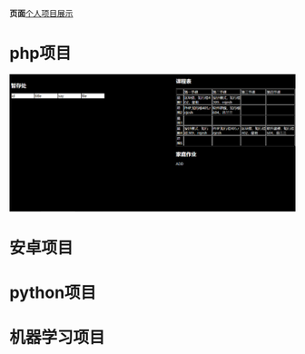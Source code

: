 **页面**[个人项目展示](https://zhouxinwen.top/)

# php项目 

<a href="http://39.99.172.143/">![班长工作台](img/php.PNG)

</a>

# 安卓项目

# python项目

# 机器学习项目

